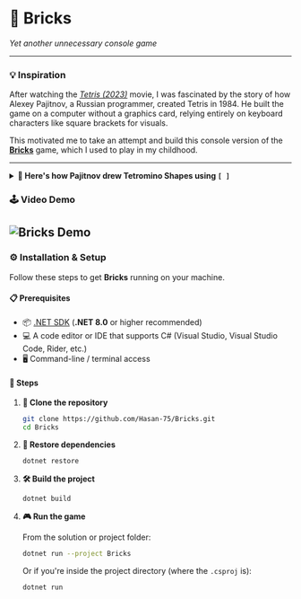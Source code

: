 # 🧱 Bricks
*Yet another unnecessary console game*

---

### 💡 Inspiration
After watching the *[Tetris (2023)](https://www.imdb.com/title/tt12758060/)* movie, I was fascinated by the story of how Alexey Pajitnov, a Russian programmer, created Tetris in 1984.
He built the game on a computer without a graphics card, relying entirely on keyboard characters like square brackets for visuals.

This motivated me to take an attempt and build this console version of the **[Bricks](https://dosgames.com/game/break-machine/)** game, which I used to play in my childhood.

---
<details>
<summary><strong>🧩 Here's how Pajitnov drew Tetromino Shapes using <code>[ ]</code></strong></summary>

```
I-shape:        O-shape:        T-shape:

[ ][ ][ ][ ]    [ ][ ]          [ ][ ][ ]
                                [ ]

S-shape:        Z-shape:        J-shape:

  [ ][ ]        [ ][ ]            [ ]
[ ][ ]            [ ][ ]          [ ][ ]

L-shape:

  [ ]
  [ ]
[ ][ ]
```

</details>

### 🕹️ Video Demo
![Bricks Demo](./Demo/Bricks.gif)
---
### ⚙️ Installation & Setup

Follow these steps to get **Bricks** running on your machine.

#### 📋 Prerequisites

- 📦 [.NET SDK](https://dotnet.microsoft.com/download) (**.NET 8.0** or higher recommended)
- 💻 A code editor or IDE that supports C# (Visual Studio, Visual Studio Code, Rider, etc.)  
- 🖥️ Command-line / terminal access  

#### 🚀 Steps

1. **📂 Clone the repository**

    ```bash
    git clone https://github.com/Hasan-75/Bricks.git
    cd Bricks
    ```

2. **🔄 Restore dependencies**

    ```bash
    dotnet restore
    ```

3. **🛠️ Build the project**

    ```bash
    dotnet build
    ```

4. **🎮 Run the game**

    From the solution or project folder:

    ```bash
    dotnet run --project Bricks
    ```

    Or if you're inside the project directory (where the `.csproj` is):

    ```bash
    dotnet run
    ```


